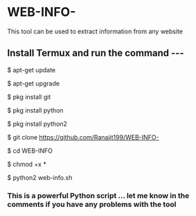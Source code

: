 # WEB-INFO-
This tool can be used to extract information from any website

## Install Termux and run the command ---

$ apt-get update

$ apt-get upgrade

$ pkg install git

$ pkg install python

$ pkg install python2

$ git clone https://github.com/Ranajit199/WEB-INFO-

$ cd WEB-INFO

$ chmod +x *

$ python2 web-info.sh


### This is a powerful Python script ... let me know in the comments if you have any problems with the tool


